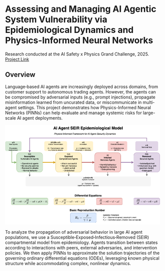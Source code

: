 # Assessing and Managing AI Agentic System Vulnerability via Epidemiological Dynamics and Physics-Informed Neural Networks

Research conducted at the AI Safety x Physics Grand Challenge, 2025. [Project Link](https://apartresearch.com/project/ai-agentic-system-epidemiology-b83r)

## Overview

Language‑based AI agents are increasingly deployed across domains, from customer support to autonomous trading agents. However, the agents can be compromised by adversarial inputs (e.g., prompt injections), propagate misinformation learned from uncurated data, or miscommunicate in multi-agent settings. This project demonstrates how Physics-Informed Neural Networks (PINNs) can help evaluate and manage systemic risks for large-scale AI agent deployments.

<img src="assets/ai_seir_diagram.png" alt="AI Agent SEIR Epidemiological Model Overview" width="600">

To analyze the propagation of adversarial behavior in large AI agent populations, we use a Susceptible‑Exposed‑Infectious‑Removed (SEIR) compartmental model from epidemiology. Agents transition between states according to interactions with peers, external adversaries, and intervention policies. We then apply PINNs to approximate the solution trajectories of the governing ordinary differential equations (ODEs), leveraging known physical structure while accommodating complex, nonlinear dynamics.